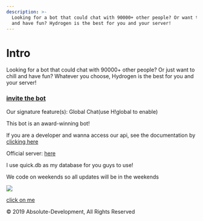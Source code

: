 ```yaml
---
description: >-
  Looking for a bot that could chat with 90000+ other people? Or want to chill
  and have fun? Hydrogen is the best for you and your server!
---
```


# Intro

Looking for a bot that could chat with 90000+ other people? Or just want to chill and have fun? Whatever you choose, Hydrogen is the best for you and your server!

### [invite the bot](https://discordapp.com/oauth2/authorize?client_id=627370793369600011&permissions=2146958591&response_type=code&scope=bot)

Our signature feature\(s\): Global Chat\(use H!global to enable\)

This bot is an award-winning bot!

If you are a developer and wanna access our api, see the documentation by [clicking here](https://developer.hydrogenbot.xyz)

Official server: [here](https://discord.gg/97WZQ9p)

I use quick.db as my database for you guys to use!

We code on weekends so all updates will be in the weekends

 [![](https://top.gg/api/widget/627370793369600011.svg)](https://top.gg/bot/627370793369600011)

[click on me](https://hydrogen-bot.github.io/linkshortener/#sUycDhqay)

© 2019 Absolute-Development, All Rights Reserved  
 

